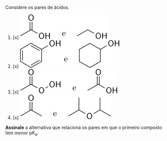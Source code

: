 Considere os pares de ácidos.

1. [x] ![](2G26-1D.svg)
2. [x] ![](2G26-2D.svg)
3. [x] ![](2G26-3D.svg)
4. [x] ![](2G26-4D.svg)

**Assinale** a alternativa que relaciona os pares em que o primeiro composto tem *menor* $\mathrm{p}K_\mathrm{a}$.
